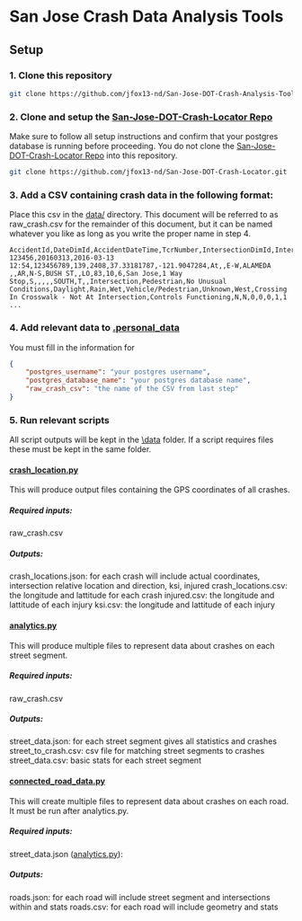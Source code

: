 # San Jose Crash Data Analysis Tools

## Setup

### 1. Clone this repository
```bash
git clone https://github.com/jfox13-nd/San-Jose-DOT-Crash-Analysis-Tools.git
```

### 2. Clone and setup the [San-Jose-DOT-Crash-Locator Repo](https://github.com/jfox13-nd/San-Jose-DOT-Crash-Locator)
Make sure to follow all setup instructions and confirm that your postgres database is running before proceeding.
You do not clone the [San-Jose-DOT-Crash-Locator Repo](https://github.com/jfox13-nd/San-Jose-DOT-Crash-Locator) into this repository.
```bash
git clone https://github.com/jfox13-nd/San-Jose-DOT-Crash-Locator.git
```

### 3. Add a CSV containing crash data in the following format:
Place this csv in the [data/](https://github.com/jfox13-nd/San-Jose-DOT-Crash-Analysis-Tools/tree/production/data) directory.
This document will be referred to as raw_crash.csv for the remainder of this document, but it can be named whatever you like as long as you write the proper name in step 4.
```CSV
AccidentId,DateDimId,AccidentDateTime,TcrNumber,IntersectionDimId,IntersectionId,Latitude,Longitude,Vehicle_Dir,Distance,AStreetPrefixDirection,AStreetNameAndSuffix,AStreetSuffixDirection,AStreetType,BStreetPrefixDirection,BStreetNameAndSuffix,BStreetSuffixDirection,BStreetType,MapPage,MapQuadrant,CouncilDistrict,Jurisdiction,TrafficControlType,ATIntersection,BTIntersection,A1WayIntersection,B1WayIntersection,Shop,IntersectionDirection,IntersectionType,SniDistrict,Int_Type,Vehicle_Involved_With,Road_Cond,Light_Cond,Weather,Road_Surface,Collision_Type,Prim_Collision_Factor,Ped_Dir,Ped_Action,Traffic_Control,CityDamageFlag,ShortFormFlag,FatalInjuries,MajorInjuries,ModerateInjuries,MinorInjuries,ESRI_OID
123456,20160313,2016-03-13 12:54,123456789,139,2408,37.33181787,-121.9047284,At,,E-W,ALAMEDA ,,AR,N-S,BUSH ST,,LO,83,10,6,San Jose,1 Way Stop,S,,,,,SOUTH,T,,Intersection,Pedestrian,No Unusual Conditions,Daylight,Rain,Wet,Vehicle/Pedestrian,Unknown,West,Crossing In Crosswalk - Not At Intersection,Controls Functioning,N,N,0,0,0,1,1
...
```

### 4. Add relevant data to [.personal_data](https://github.com/jfox13-nd/San-Jose-DOT-Crash-Analysis-Tools/blob/production/.personal_data)
You must fill in the information for 
```JSON
{
    "postgres_username": "your postgres username",
    "postgres_database_name": "your postgres database name",
    "raw_crash_csv": "the name of the CSV from last step"
}
```

### 5. Run relevant scripts
All script outputs will be kept in the [\data](https://github.com/jfox13-nd/San-Jose-DOT-Crash-Analysis-Tools/tree/production/data) folder. If a script requires files these must be kept in the same folder.

#### [crash_location.py](https://github.com/jfox13-nd/San-Jose-DOT-Crash-Analysis-Tools/blob/production/crash_location.py)
This will produce output files containing the GPS coordinates of all crashes.

##### Required inputs:
raw_crash.csv

##### Outputs:
crash_locations.json: for each crash will include actual coordinates, intersection relative location and direction, ksi, injured
crash_locations.csv: the longitude and lattitude for each crash
injured.csv: the longitude and lattitude of each injury
ksi.csv: the longitude and lattitude of each injury

#### [analytics.py](https://github.com/jfox13-nd/San-Jose-DOT-Crash-Analysis-Tools/blob/production/analytics.py)
This will produce multiple files to represent data about crashes on each street segment.

##### Required inputs:
raw_crash.csv

##### Outputs:
street_data.json: for each street segment gives all statistics and crashes
street_to_crash.csv: csv file for matching street segments to crashes
street_data.csv: basic stats for each street segment

#### [connected_road_data.py](https://github.com/jfox13-nd/San-Jose-DOT-Crash-Analysis-Tools/blob/production/connected_road_data.py)
This will create multiple files to represent data about crashes on each road. It must be run after analytics.py.

##### Required inputs:
street_data.json ([analytics.py](https://github.com/jfox13-nd/San-Jose-DOT-Crash-Analysis-Tools/blob/production/analytics.py)):

##### Outputs:
roads.json: for each road will include street segment and intersections within and stats
roads.csv: for each road will include geometry and stats
